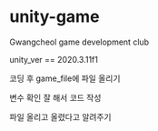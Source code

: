 # unity-game
Gwangcheol game development club

unity_ver == 2020.3.11f1

코딩 후 game_file에 파일 올리기

변수 확인 잘 해서 코드 작성

파일 올리고 올렸다고 알려주기

